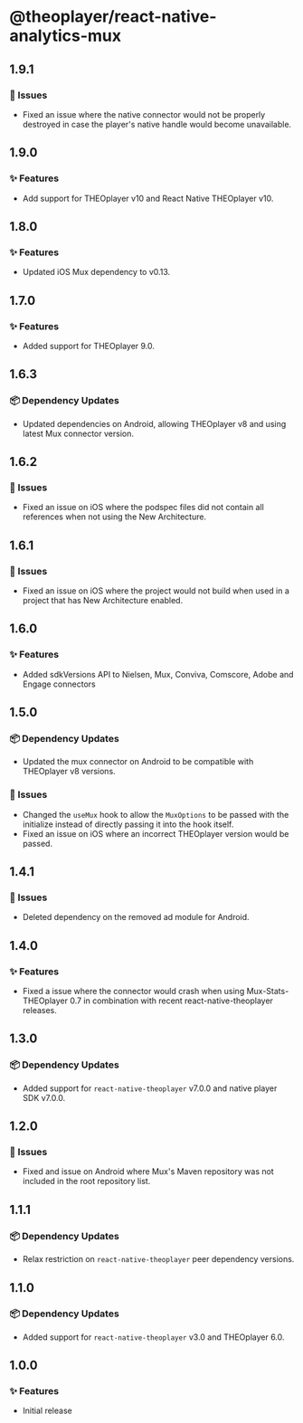 # @theoplayer/react-native-analytics-mux

## 1.9.1

### 🐛 Issues

- Fixed an issue where the native connector would not be properly destroyed in case the player's native handle would become unavailable.

## 1.9.0

### ✨ Features

- Add support for THEOplayer v10 and React Native THEOplayer v10.

## 1.8.0

### ✨ Features

- Updated iOS Mux dependency to v0.13.

## 1.7.0

### ✨ Features

- Added support for THEOplayer 9.0.

## 1.6.3

### 📦 Dependency Updates

- Updated dependencies on Android, allowing THEOplayer v8 and using latest Mux connector version.

## 1.6.2

### 🐛 Issues

- Fixed an issue on iOS where the podspec files did not contain all references when not using the New Architecture.

## 1.6.1

### 🐛 Issues

- Fixed an issue on iOS where the project would not build when used in a project that has New Architecture enabled.

## 1.6.0

### ✨ Features

- Added sdkVersions API to Nielsen, Mux, Conviva, Comscore, Adobe and Engage connectors

## 1.5.0

### 📦 Dependency Updates

- Updated the mux connector on Android to be compatible with THEOplayer v8 versions.

### 🐛 Issues

- Changed the `useMux` hook to allow the `MuxOptions` to be passed with the initialize instead of directly passing it into the hook itself.
- Fixed an issue on iOS where an incorrect THEOplayer version would be passed.

## 1.4.1

### 🐛 Issues

- Deleted dependency on the removed ad module for Android.

## 1.4.0

### ✨ Features

- Fixed a issue where the connector would crash when using Mux-Stats-THEOplayer 0.7 in combination with recent react-native-theoplayer releases.

## 1.3.0

### 📦 Dependency Updates

- Added support for `react-native-theoplayer` v7.0.0 and native player SDK v7.0.0.

## 1.2.0

### 🐛 Issues

- Fixed and issue on Android where Mux's Maven repository was not included in the root repository list.

## 1.1.1

### 📦 Dependency Updates

- Relax restriction on `react-native-theoplayer` peer dependency versions.

## 1.1.0

### 📦 Dependency Updates

- Added support for `react-native-theoplayer` v3.0 and THEOplayer 6.0.

## 1.0.0

### ✨ Features

- Initial release
